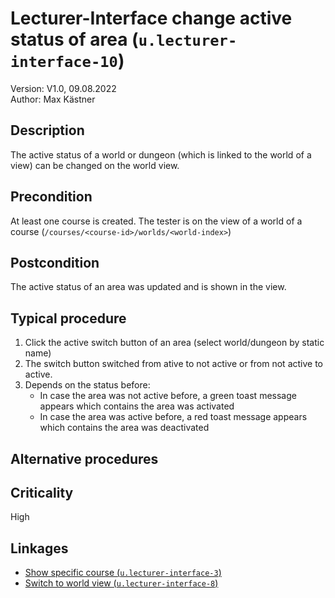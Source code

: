 # Lecturer-Interface change active status of area (`u.lecturer-interface-10`)


Version: V1.0, 09.08.2022 \
Author: Max Kästner

## Description

The active status of a world or dungeon (which is linked to the world of a view) can be changed on the world view.

## Precondition

At least one course is created. The tester is on the view of a world of a course (`/courses/<course-id>/worlds/<world-index>`)

## Postcondition

The active status of an area was updated and is shown in the view.

## Typical procedure

1. Click the active switch button of an area (select world/dungeon by static name)
2. The switch button switched from ative to not active or from not active to active.
3. Depends on the status before:
    - In case the area was not active before, a green toast message appears which contains the area was activated
    - In case the area was active before, a red toast message appears which contains the area was deactivated

## Alternative procedures


## Criticality

High

## Linkages

- [Show specific course (`u.lecturer-interface-3`)](u-lecturer-interface-03-show-specific-course.md)
- [Switch to world view (`u.lecturer-interface-8`)](u-lecturer-interface-08-switch-to-world-view.md)